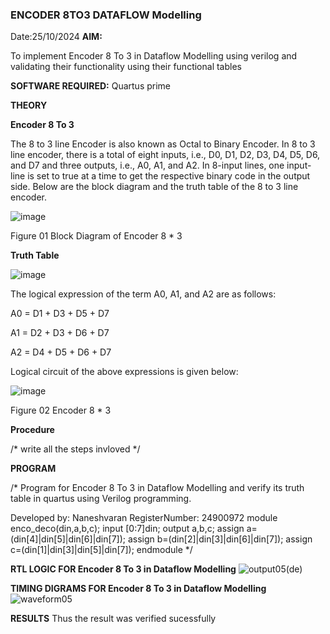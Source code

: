 ### ENCODER 8TO3 DATAFLOW Modelling
Date:25/10/2024
**AIM:**

To implement  Encoder 8 To 3 in Dataflow Modelling using verilog and validating their functionality using their functional tables

**SOFTWARE REQUIRED:** Quartus prime

**THEORY**

**Encoder 8 To 3**

The 8 to 3 line Encoder is also known as Octal to Binary Encoder. In 8 to 3 line encoder, there is a total of eight inputs, i.e., D0, D1, D2, D3, D4, D5, D6, and D7 and three outputs, i.e., A0, A1, and A2. In 8-input lines, one input-line is set to true at a time to get the respective binary code in the output side. Below are the block diagram and the truth table of the 8 to 3 line encoder.

![image](https://github.com/naavaneetha/ENCODER8TO3DATAFLOW/assets/154305477/0bc242c1-eb9e-4c47-afe5-30428470efc3)

Figure 01  Block Diagram of Encoder 8 * 3

**Truth Table**

![image](https://github.com/naavaneetha/ENCODER8TO3DATAFLOW/assets/154305477/35496b14-ae6e-4cd1-9abd-d6736b576575)

The logical expression of the term A0, A1, and A2 are as follows:

A0 = D1 + D3 + D5 + D7

A1 = D2 + D3 + D6 + D7

A2 = D4 + D5 + D6 + D7

Logical circuit of the above expressions is given below:

![image](https://github.com/naavaneetha/ENCODER8TO3DATAFLOW/assets/154305477/95acaee6-c873-4c75-89eb-ef09fb158053)

Figure 02  Encoder 8 * 3

**Procedure**

/* write all the steps invloved */

**PROGRAM**

/* Program for Encoder 8 To 3 in Dataflow Modelling and verify its truth table in quartus using Verilog programming. 

Developed by: Naneshvaran
RegisterNumber: 24900972
module enco_deco(din,a,b,c);
input [0:7]din; 
output a,b,c; 
assign a=(din[4]|din[5]|din[6]|din[7]); 
assign b=(din[2]|din[3]|din[6]|din[7]); 
assign c=(din[1]|din[3]|din[5]|din[7]); 
endmodule 
*/

**RTL LOGIC FOR Encoder 8 To 3 in Dataflow Modelling**
![output05(de)](https://github.com/user-attachments/assets/a8080eb5-3cf0-491d-aee2-258eedcc1402)

**TIMING DIGRAMS FOR Encoder 8 To 3 in Dataflow Modelling**
![waveform05](https://github.com/user-attachments/assets/2c80407c-2011-4ad0-a6c9-584cbf1272ab)


**RESULTS**
Thus the result was verified sucessfully





